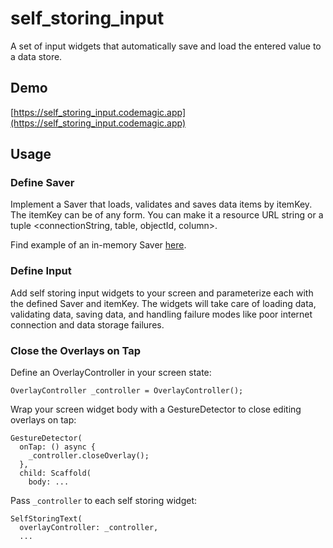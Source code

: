 # self_storing_input
A set of input widgets that automatically save and load
the entered value to a data store.

## Demo

[https://self_storing_input.codemagic.app](https://self_storing_input.codemagic.app)

## Usage

### Define Saver

Implement a Saver that loads, validates and saves data items by itemKey.
The itemKey can be of any form. You can make it a resource URL string
or a tuple <connectionString, table, objectId, column>.

Find example of an in-memory Saver
[here]('https://github.com/google/flutter.widgets/tree/master/packages/self_storing_input/example/lib/main.dart#L16').

### Define Input

Add self storing input widgets to your screen and parameterize each with the
defined Saver and itemKey. The widgets will take care of loading data,
validating data, saving data, and handling failure modes like poor internet
connection and data storage failures.

### Close the Overlays on Tap

Define an OverlayController in your screen state:

```
OverlayController _controller = OverlayController();
```

Wrap your screen widget body with a GestureDetector to close editing overlays
on tap:

```
GestureDetector(
  onTap: () async {
    _controller.closeOverlay();
  },
  child: Scaffold(
    body: ...
```

Pass `_controller` to each self storing widget:

```
SelfStoringText(
  overlayController: _controller,
  ...
```
